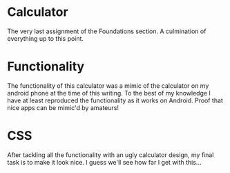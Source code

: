 # Calculator

The very last assignment of the Foundations section.
A culmination of everything up to this point.

# Functionality

The functionality of this calculator was a mimic of the calculator on my android phone at the time of this writing. To the best of my knowledge I have at least reproduced the functionality as it works on Android. Proof that nice apps can be mimic'd by amateurs!

# CSS

After tackling all the functionality with an ugly calculator design, my final task is to make it look nice. I guess we'll see how far I get with this...

